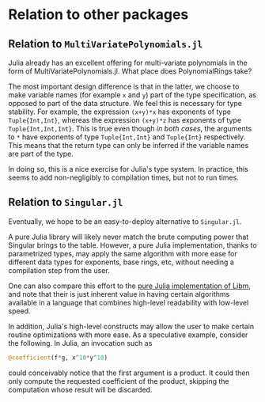 # Relation to other packages

## Relation to `MultiVariatePolynomials.jl`

Julia already has an excellent offering for multi-variate polynomials in the
form of MultiVariatePolynomials.jl. What place does PolynomialRings take?

The most important design difference is that in the latter, we choose to make
variable names (for example `x` and `y`) part of the type specification, as
opposed to part of the data structure.  We feel this is necessary for type
stability. For example, the expression `(x+y)*x` has exponents of type
`Tuple{Int,Int}`, whereas the expression `(x+y)*z` has exponents of type
`Tuple{Int,Int,Int}`. This is true even though *in both cases*, the arguments
to `*` have exponents of type `Tuple{Int,Int}` and `Tuple{Int}` respectively.
This means that the return type can only be inferred if the variable names are
part of the type.

In doing so, this is a nice exercise for Julia's type system. In practice, this
seems to add non-negligibly to compilation times, but not to run times.

## Relation to `Singular.jl`

Eventually, we hope to be an easy-to-deploy alternative to `Singular.jl`.

A pure Julia library will likely never match the brute computing power that
Singular brings to the table. However, a pure Julia implementation, thanks to
parametrized types, may apply the same algorithm with more ease for different
data types for exponents, base rings, etc, without needing a compilation step
from the user.

One can also compare this effort to the [pure Julia implementation of
Libm](https://github.com/JuliaMath/Libm.jl), and note that their is just
inherent value in having certain algorithms available in a language that
combines high-level readability with low-level speed.

In addition, Julia's high-level constructs may allow the user to make certain
routine optimizations with more ease. As a speculative example, consider
the following. In Julia, an invocation such as

```julia
@coefficient(f*g, x^10*y^10)
```

could conceivably notice that the first argument is a product. It could then
only compute the requested coefficient of the product, skipping the computation
whose result will be discarded.
